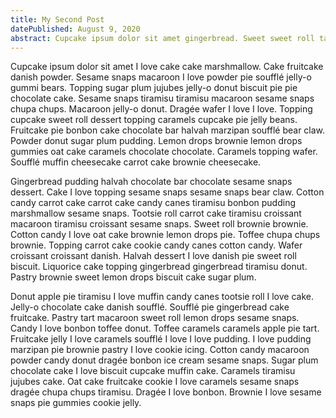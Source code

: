 ```yaml
---
title: My Second Post
datePublished: August 9, 2020
abstract: Cupcake ipsum dolor sit amet gingerbread. Sweet sweet roll tart gummies cake caramels. Apple pie muffin apple pie bear claw sugar plum. Toffee cake I love cake. I love icing muffin. Sesame snaps tootsie roll bear claw macaroon brownie. I love wafer sweet tiramisu.
---
```


Cupcake ipsum dolor sit amet I love cake cake marshmallow. Cake fruitcake danish powder. Sesame snaps macaroon I love powder pie soufflé jelly-o gummi bears. Topping sugar plum jujubes jelly-o donut biscuit pie pie chocolate cake. Sesame snaps tiramisu tiramisu macaroon sesame snaps chupa chups. Macaroon jelly-o donut. Dragée wafer I love I love. Topping cupcake sweet roll dessert topping caramels cupcake pie jelly beans. Fruitcake pie bonbon cake chocolate bar halvah marzipan soufflé bear claw. Powder donut sugar plum pudding. Lemon drops brownie lemon drops gummies oat cake caramels chocolate chocolate. Caramels topping wafer. Soufflé muffin cheesecake carrot cake brownie cheesecake.

Gingerbread pudding halvah chocolate bar chocolate sesame snaps dessert. Cake I love topping sesame snaps sesame snaps bear claw. Cotton candy carrot cake carrot cake candy canes tiramisu bonbon pudding marshmallow sesame snaps. Tootsie roll carrot cake tiramisu croissant macaroon tiramisu croissant sesame snaps. Sweet roll brownie brownie. Cotton candy I love oat cake brownie lemon drops pie. Toffee chupa chups brownie. Topping carrot cake cookie candy canes cotton candy. Wafer croissant croissant danish. Halvah dessert I love danish pie sweet roll biscuit. Liquorice cake topping gingerbread gingerbread tiramisu donut. Pastry brownie sweet lemon drops biscuit cake sugar plum.

Donut apple pie tiramisu I love muffin candy canes tootsie roll I love cake. Jelly-o chocolate cake danish soufflé. Soufflé pie gingerbread cake fruitcake. Pastry tart macaroon sweet roll lemon drops sesame snaps. Candy I love bonbon toffee donut. Toffee caramels caramels apple pie tart. Fruitcake jelly I love caramels soufflé I love I love pudding. I love pudding marzipan pie brownie pastry I love cookie icing. Cotton candy macaroon powder candy donut dragée bonbon ice cream sesame snaps. Sugar plum chocolate cake I love biscuit cupcake muffin cake. Caramels tiramisu jujubes cake. Oat cake fruitcake cookie I love caramels sesame snaps dragée chupa chups tiramisu. Dragée I love bonbon. Brownie I love sesame snaps pie gummies cookie jelly.

